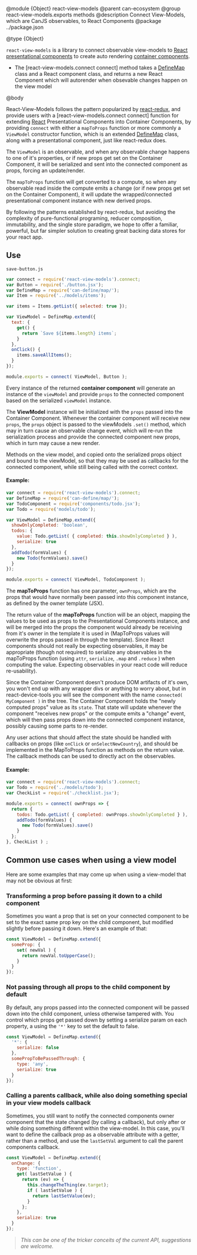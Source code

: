 @module {Object} react-view-models
@parent can-ecosystem
@group react-view-models.exports methods
@description Connect View-Models, which are CanJS observables, to React Components
@package ../package.json

@type {Object}

`react-view-models` is a library to connect observable view-models to [React](https://facebook.github.io/react/) [presentational components](https://medium.com/@dan_abramov/smart-and-dumb-components-7ca2f9a7c7d0#.v9i90qbq8) to create auto rendering [container components](https://medium.com/@dan_abramov/smart-and-dumb-components-7ca2f9a7c7d0#.v9i90qbq8).

- The [react-view-models.connect connect] method takes a [DefineMap](./can-define/map/map.html) class and a React component class, and returns a new React Component which will autorender when obsevable changes happen on the view model

@body

React-View-Models follows the pattern popularized by [react-redux](https://github.com/reactjs/react-redux), and provide users with a [react-view-models.connect connect] function for extending [React](https://facebook.github.io/react/) Presentational Components into Container Components, by providing `connect` with either a `mapToProps` function or more commonly a `ViewModel` constructor function, which is an extended [DefineMap](./can-define/map/map.html) class, along with a presentational component, just like react-redux does.

The `ViewModel` is an observable, and when any observable change happens to one of it's properties, or if new props get set on the Container Component, it will be serialized and sent into the connected component as props, forcing an update/render.

The `mapToProps` function will get converted to a compute, so when any observable read inside the compute emits a change (or if new props get set on the Container Component), it will update the wrapped/connected presentational component instance with new derived props.

By following the patterns established by react-redux, but avoiding the complexity of pure-functional programing, reducer composition, immutability, and the single store paradigm, we hope to offer a familiar, powerful, but far simpler solution to creating great backing data stores for your react app.

## Use

`save-button.js`

```javascript
var connect = require('react-view-models').connect;
var Button = require('./button.jsx');
var DefineMap = require('can-define/map/');
var Item = require('../models/items');

var items = Items.getList({ selected: true });

var ViewModel = DefineMap.extend({
  text: {
    get() {
      return `Save ${items.length} items`;
    }
  },
  onClick() {
    items.saveAllItems();
  }
});

module.exports = connect( ViewModel, Button );
```

Every instance of the returned **container component** will generate an instance of the `viewModel` and provide `props` to the connected component based on the serialized `viewModel` instance.

The **ViewModel** instance will be initialized with the `props` passed into the Container Component. Whenever the container component will receive new `props`, the `props` object is passed to the viewModels `.set()` method, which may in turn cause an observable change event, which will re-run the serialization process and provide the connected component new props, which in turn may cause a new render.

Methods on the view model, and copied onto the serialized props object and bound to the viewModel, so that they may be used as callbacks for the connected component, while still being called with the correct context.

#### Example:

```javascript
var connect = require('react-view-models').connect;
var DefineMap = require('can-define/map/');
var TodoComponent = require('components/todo.jsx');
var Todo = require('models/todo');

var ViewModel = DefineMap.extend({
  showOnlyCompleted: 'boolean',
  todos: {
    value: Todo.getList( { completed: this.showOnlyCompleted } ),
    serialize: true
  },
  addTodo(formValues) {
    new Todo(formValues).save()
  }
});

module.exports = connect( ViewModel, TodoComponent );
```

The **mapToProps** function has one parameter, `ownProps`, which are the props that would have normally been passed into this component instance, as defined by the owner template (JSX).

The return value of the **mapToProps** function will be an object, mapping the values to be used as props to the Presentational Components instance, and will be merged into the props the component would already be receiving from it's owner in the template it is used in (MapToProps values will overwrite the props passed in through the template). Since React components should not really be expecting observables, it may be appropriate (though not required) to serialize any observables in the mapToProps function (using `attr`, `serialize`, `.map` and `.reduce` ) when computing the value. Expecting observables in your react code will reduce re-usability).

Since the Container Component doesn't produce DOM artifacts of it's own, you won't end up with any wrapper divs or anything to worry about, but in react-device-tools you will see the component with the name `connected( MyComponent )` in the tree. The Container Component holds the "newly computed props" value as its `state`. That state will update whenever the component "receives new props" or the compute emits a "change" event, which will then pass props down into the connected component instance, possibly causing some parts to re-render.

Any user actions that should affect the state should be handled with callbacks on props (like `onClick` or `onSelectNewCountry`), and should be implemented in the MapToProps function as methods on the return value. The callback methods can be used to directly act on the observables.

#### Example:

```javascript
var connect = require('react-view-models').connect;
var Todo = require('../models/todo');
var CheckList = require('./checklist.jsx');

module.exports = connect( ownProps => {
  return {
    todos: Todo.getList( { completed: ownProps.showOnlyCompleted } ),
    addTodo(formValues) {
      new Todo(formValues).save()
    }
  };
}, CheckList ) ;
```

## Common use cases when using a view model

Here are some examples that may come up when using a view-model that may not be obvious at first:

### Transforming a prop before passing it down to a child component

Sometimes you want a prop that is set on your connected component to be set to the exact same prop key on the child component, but modified slightly before passing it down. Here's an example of that:

```javascript
const ViewModel = DefineMap.extend({
  someProp: {
    set( newVal ) {
      return newVal.toUpperCase();
    }
  }
});
```

### Not passing through all props to the child component by default

By default, any props passed into the connected component will be passed down into the child component, unless otherwise tampered with. You control which props get passed down by setting a serialize param on each property, a using the `'*'` key to set the default to false.

```javascript
const ViewModel = DefineMap.extend({
  '*': {
    serialize: false
  },
  somePropToBePassedThrough: {
    type: 'any',
    serialize: true
  }
});
```

### Calling a parents callback, while also doing something special in your view models callback

Sometimes, you still want to notify the connected components owner component that the state changed (by calling a callback), but only after or while doing something different within the view-model. In this case, you'll want to define the callback prop as a observable attribute with a getter, rather than a method, and use the `lastSetVal` argument to call the parent components callback.

```javascript
const ViewModel = DefineMap.extend({
  onChange: {
    type: 'function',
    get( lastSetValue ) {
      return (ev) => {
        this.changeTheThing(ev.target);
        if ( lastSetValue ) {
          return lastSetValue(ev);
        }
      };
    },
    serialize: true
  }
});
```

> _This can be one of the tricker conceits of the current API, suggestions are welcome._
